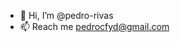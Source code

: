- 👋 Hi, I’m @pedro-rivas
- 📫 Reach me pedrocfyd@gmail.com

<!---
pedro-rivas/pedro-rivas is a ✨ special ✨ repository because its `README.md` (this file) appears on your GitHub profile.
You can click the Preview link to take a look at your changes.
--->
